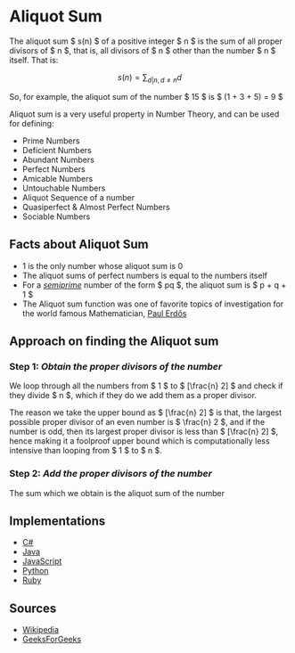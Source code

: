# Aliquot Sum

The aliquot sum $ s(n) $ of a positive integer $ n $ is the sum of all proper divisors of $ n $, that is, all divisors of $ n $ other than the number $ n $ itself. That is:

$$ s(n) = \sum_{d | n, d \neq n} {d} $$

So, for example, the aliquot sum of the number $ 15 $ is $ (1 + 3 + 5) = 9 $

Aliquot sum is a very useful property in Number Theory, and can be used for defining:
- Prime Numbers
- Deficient Numbers
- Abundant Numbers
- Perfect Numbers
- Amicable Numbers
- Untouchable Numbers
- Aliquot Sequence of a number
- Quasiperfect & Almost Perfect Numbers
- Sociable Numbers

## Facts about Aliquot Sum
- 1 is the only number whose aliquot sum is 0
- The aliquot sums of perfect numbers is equal to the numbers itself
- For a [*semiprime*](https://en.wikipedia.org/wiki/Semiprime) number of the form $ pq $, the aliquot sum is $ p + q + 1 $
- The Aliquot sum function was one of favorite topics of investigation for the world famous Mathematician, [Paul Erdős](https://en.wikipedia.org/wiki/Paul_Erd%C5%91s) 

## Approach on finding the Aliquot sum

### Step 1: *Obtain the proper divisors of the number*
We loop through all the numbers from $ 1 $ to $ [\frac{n} 2] $ and check if they divide $ n $, which if they do we add them as a proper divisor.

The reason we take the upper bound as $ [\frac{n} 2] $ is that, the largest possible proper divisor of an even number is $ \frac{n} 2 $, and if the number is odd, then its largest proper divisor is less than $ [\frac{n} 2] $, hence making it a foolproof upper bound which is computationally less intensive than looping from $ 1 $ to $ n $.

### Step 2: *Add the proper divisors of the number*
The sum which we obtain is the aliquot sum of the number

## Implementations
- [C#](https://github.com/TheAlgorithms/C-Sharp/blob/master/Algorithms/Numeric/AliquotSumCalculator.cs)
- [Java](https://github.com/TheAlgorithms/Java/blob/master/src/main/java/com/thealgorithms/maths/AliquotSum.java)
- [JavaScript](https://github.com/TheAlgorithms/JavaScript/blob/master/Maths/AliquotSum.js)
- [Python](https://github.com/TheAlgorithms/Python/blob/master/maths/aliquot_sum.py)
- [Ruby](https://github.com/TheAlgorithms/Ruby/blob/master/maths/aliquot_sum.rb)

## Sources
- [Wikipedia](https://en.wikipedia.org/wiki/Aliquot_sum)
- [GeeksForGeeks](https://www.geeksforgeeks.org/aliquot-sum/)